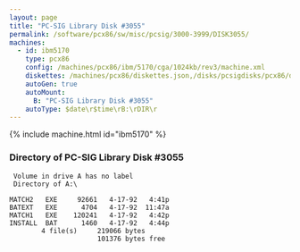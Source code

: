 ```yaml
---
layout: page
title: "PC-SIG Library Disk #3055"
permalink: /software/pcx86/sw/misc/pcsig/3000-3999/DISK3055/
machines:
  - id: ibm5170
    type: pcx86
    config: /machines/pcx86/ibm/5170/cga/1024kb/rev3/machine.xml
    diskettes: /machines/pcx86/diskettes.json,/disks/pcsigdisks/pcx86/diskettes.json
    autoGen: true
    autoMount:
      B: "PC-SIG Library Disk #3055"
    autoType: $date\r$time\rB:\rDIR\r
---
```


{% include machine.html id="ibm5170" %}

### Directory of PC-SIG Library Disk #3055

     Volume in drive A has no label
     Directory of A:\

    MATCH2   EXE     92661   4-17-92   4:41p
    BATEXT   EXE      4704   4-17-92  11:47a
    MATCH1   EXE    120241   4-17-92   4:42p
    INSTALL  BAT      1460   4-17-92   4:44p
            4 file(s)     219066 bytes
                          101376 bytes free
